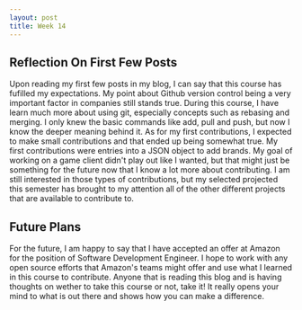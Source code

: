 ```yaml
---
layout: post
title: Week 14
---
```


## Reflection On First Few Posts

Upon reading my first few posts in my blog, I can say that this course has fufilled my expectations. My point about Github version control being a very important factor in companies still stands true. During this course, I have learn much more about using git, especially concepts such as rebasing and merging. I only knew the basic commands like add, pull and push, but now I know the deeper meaning behind it. As for my first contributions, I expected to make small contributions and that ended up being somewhat true. My first contributions were entries into a JSON object to add brands. My goal of working on a game client didn't play out like I wanted, but that might just be something for the future now that I know a lot more about contributing. I am still interested in those types of contributions, but my selected projected this semester has brought to my attention all of the other different projects that are available to contribute to.

## Future Plans

For the future, I am happy to say that I have accepted an offer at Amazon for the position of Software Development Engineer. I hope to work with any open source efforts that Amazon's teams might offer and use what I learned in this course to contribute. Anyone that is reading this blog and is having thoughts on wether to take this course or not, take it! It really opens your mind to what is out there and shows how you can make a difference.
